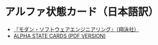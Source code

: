 # アルファ状態カード（日本語訳）

* [『モダン・ソフトウェアエンジニアリング』（翔泳社）](https://www.shoeisha.co.jp/book/detail/9784798165226)
* [ALPHA STATE CARDS (PDF VERSION)](https://www.ivarjacobson.com/publications/cards/alpha-state-cards-pdf-version)
